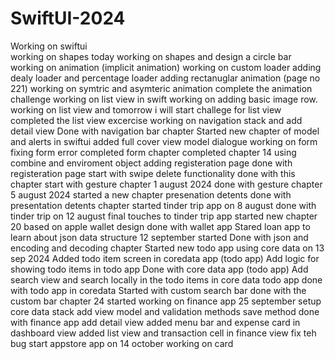 # SwiftUI-2024
Working on swiftui  
working on shapes today
working on shapes and design a circle bar 
working on animation (implicit animation)
working on custom loader
adding dealy loader and percentage loader
adding rectanuglar animation (page no 221)
working on symtric and asymteric animation
complete the animation challenge
working on list view in swift 
working on adding basic image row.
working on list view and tomorrow i will start challege for list view 
completed the list view excercise 
working on navigation stack and add detail view 
Done with navigation bar chapter 
Started new chapter of model and alerts in swiftui
added full cover view model dialogue
working on form 
fixing form error
completed form chapter
completed chapter 14 using combine and enviroment object
adding registeration page
done with registeration page
start with swipe delete functionality
done with this chapter 
start with gesture chapter 1 august 2024
done with gesture chapter 5 august 2024
started a new chapter presenation detents
done with presentation detents chapter
started tinder trip app on 8 august
done with tinder trip  on 12 august
final touches to tinder trip app
started new chapter 20 based on apple wallet design
done with wallet app
Stared loan app to learn about json data structure 12 september started
Done with json and encoding and decoding chapter
Started new todo app using core data on 13 sep 2024
Added todo item screen in coredata app (todo app)
Add logic for showing todo items in todo app 
Done with core data app (todo app)
Add search view and search locally in the todo items in core data todo app
done with todo app in coredata 
Started with custom search bar 
done with the custom bar chapter 24 
started working on finance app 25 september 
setup core data stack 
add view model and validation methods
save method
done with finance app
add detail view
added menu bar and expense card in dashboard view 
added list view and transaction cell in finance view 
fix teh bug
start appstore app on 14 october
working on card


